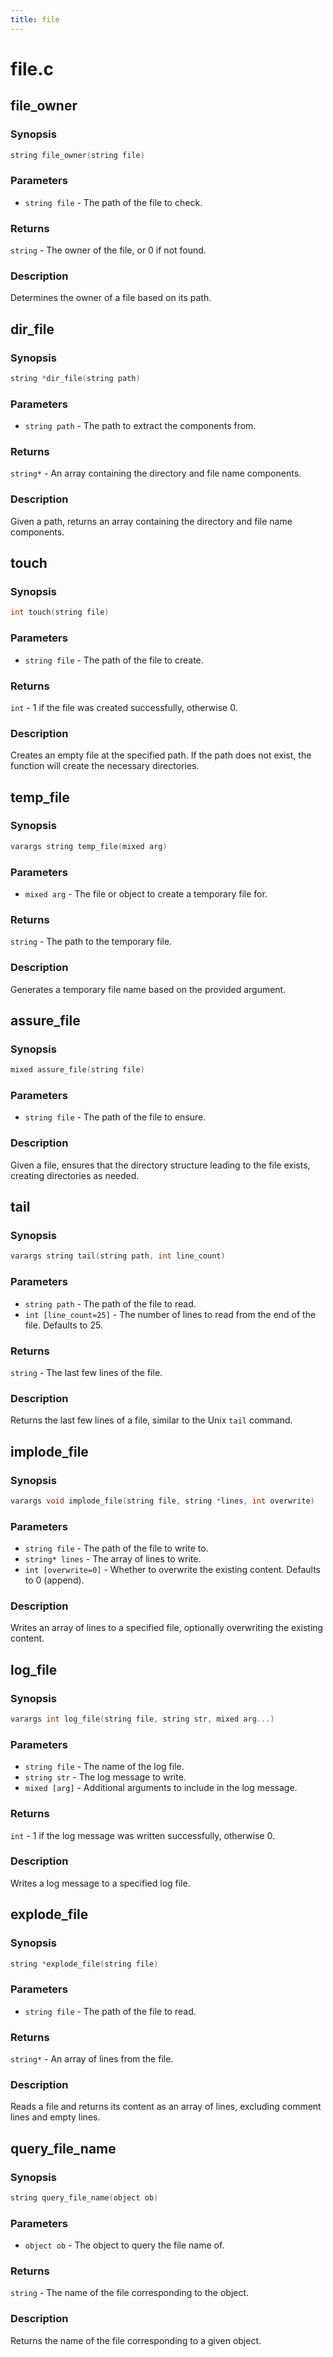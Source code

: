 ```yaml
---
title: file
---
```

# file.c

## file_owner

### Synopsis

```c
string file_owner(string file)
```

### Parameters

* `string file` - The path of the file to check.

### Returns

`string` - The owner of the file, or 0 if not found.

### Description

Determines the owner of a file based on its path.

## dir_file

### Synopsis

```c
string *dir_file(string path)
```

### Parameters

* `string path` - The path to extract the components from.

### Returns

`string*` - An array containing the directory and file name components.

### Description

Given a path, returns an array containing the directory and file
name components.

## touch

### Synopsis

```c
int touch(string file)
```

### Parameters

* `string file` - The path of the file to create.

### Returns

`int` - 1 if the file was created successfully, otherwise 0.

### Description

Creates an empty file at the specified path. If the path does
not exist, the function will create the necessary directories.

## temp_file

### Synopsis

```c
varargs string temp_file(mixed arg)
```

### Parameters

* `mixed arg` - The file or object to create a temporary file for.

### Returns

`string` - The path to the temporary file.

### Description

Generates a temporary file name based on the provided argument.

## assure_file

### Synopsis

```c
mixed assure_file(string file)
```

### Parameters

* `string file` - The path of the file to ensure.

### Description

Given a file, ensures that the directory structure leading to
the file exists, creating directories as needed.

## tail

### Synopsis

```c
varargs string tail(string path, int line_count)
```

### Parameters

* `string path` - The path of the file to read.
* `int [line_count=25]` - The number of lines to read from the end of the file. Defaults to 25.

### Returns

`string` - The last few lines of the file.

### Description

Returns the last few lines of a file, similar to the Unix
`tail` command.

## implode_file

### Synopsis

```c
varargs void implode_file(string file, string *lines, int overwrite)
```

### Parameters

* `string file` - The path of the file to write to.
* `string* lines` - The array of lines to write.
* `int [overwrite=0]` - Whether to overwrite the existing content. Defaults to 0 (append).

### Description

Writes an array of lines to a specified file, optionally
overwriting the existing content.

## log_file

### Synopsis

```c
varargs int log_file(string file, string str, mixed arg...)
```

### Parameters

* `string file` - The name of the log file.
* `string str` - The log message to write.
* `mixed [arg]` - Additional arguments to include in the log message.

### Returns

`int` - 1 if the log message was written successfully, otherwise 0.

### Description

Writes a log message to a specified log file.

## explode_file

### Synopsis

```c
string *explode_file(string file)
```

### Parameters

* `string file` - The path of the file to read.

### Returns

`string*` - An array of lines from the file.

### Description

Reads a file and returns its content as an array of lines,
excluding comment lines and empty lines.

## query_file_name

### Synopsis

```c
string query_file_name(object ob)
```

### Parameters

* `object ob` - The object to query the file name of.

### Returns

`string` - The name of the file corresponding to the object.

### Description

Returns the name of the file corresponding to a given object.

